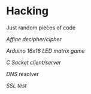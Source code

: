 Hacking
=======

Just random pieces of code

*Affine decipher/cipher*

*Arduino 16x16 LED matrix game*

*C Socket client/server*

*DNS resolver*

*SSL test*
